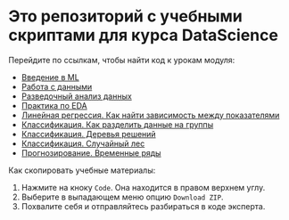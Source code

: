 # Это репозиторий с учебными скриптами для курса DataScience

Перейдите по ссылкам, чтобы найти код к урокам модуля:
- [Введение в ML](https://github.com/Eduson-DataScience/DataScience/tree/main/ML_Introduction)
- [Работа с данными](https://github.com/Eduson-DataScience/DataScience/tree/main/DataCollection)
- [Разведочный анализ данных](https://github.com/Eduson-DataScience/DataScience/tree/main/Data-analysis)
- [Практика по EDA](https://github.com/Eduson-DataScience/DataScience/tree/main/EDA-Practice)
- [Линейная регрессия. Как найти зависимость между показателями]()
- [Классификация. Как разделить данные на группы](https://github.com/Eduson-DataScience/DataScience/tree/main/Classification)
- [Классификация. Деревья решений](https://github.com/Eduson-DataScience/DataScience/tree/main/Decision%20tree)
- [Классификация. Случайный лес](https://github.com/Eduson-DataScience/DataScience/tree/main/Random%20Forest)
- [Прогнозирование. Временные ряды](https://github.com/Eduson-DataScience/DataScience/tree/main/TimeSeries)


Как скопировать учебные материалы:
1. Нажмите на кноку <code>Code</code>. Она находится в правом верхнем углу.
2. Выберите в выпадающем меню опцию <code>Download ZIP</code>.
3. Похвалите себя и отправляйтесь разбираться в коде эксперта.
